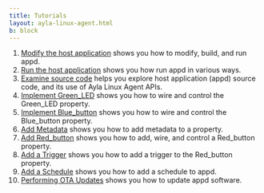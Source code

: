 ```yaml
---
title: Tutorials
layout: ayla-linux-agent.html
b: block
---
```


1. [Modify the host application](modify-the-host-application) shows you how to modify, build, and run appd.
1. [Run the host application](modify-the-host-application) shows you how run appd in various ways.
1. [Examine source code](source-code) helps you explore host application (appd) source code, and its use of Ayla Linux Agent APIs.
1. [Implement Green_LED](implement-green-led) shows you how to wire and control the Green_LED property.
1. [Implement Blue_button](implement-blue-button) shows you how to wire and control the Blue_button property.
1. [Add Metadata](add-metadata) shows you how to add metadata to a property.
1. [Add Red_button](add-red-button) shows you how to add, wire, and control a Red_button property.
1. [Add a Trigger](add-a-trigger) shows you how to add a trigger to the Red_button property.
1. [Add a Schedule](add-a-schedule) shows you how to add a schedule to appd.
1. [Performing OTA Updates](perform-ota-updates) shows you how to update appd software.
